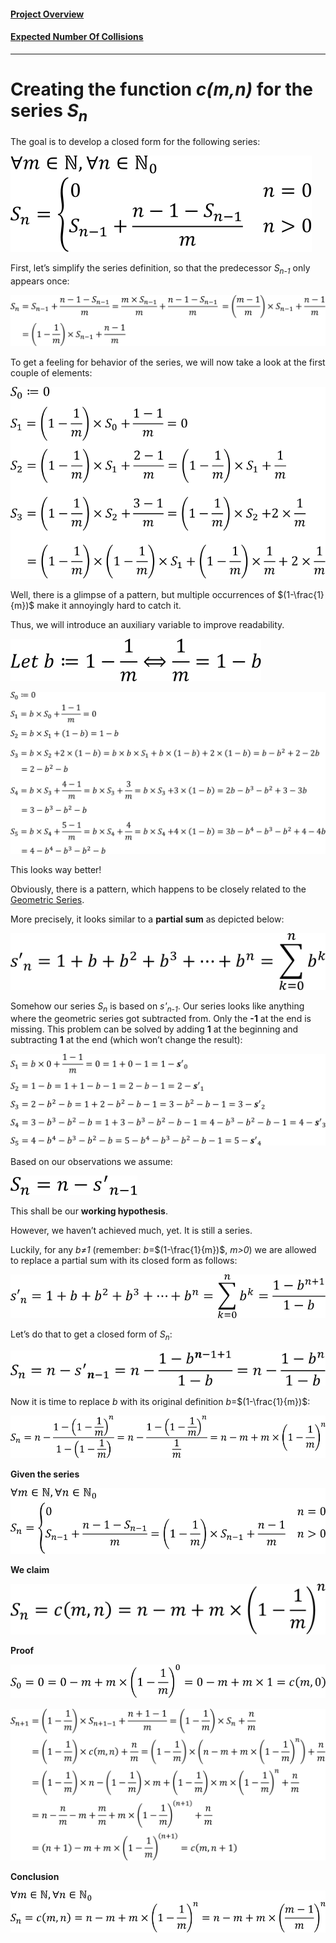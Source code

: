#### [Project Overview](../../../../../../../../README.md)
#### [Expected Number Of Collisions](collisionExpectation.md)
----

# Creating the function _c(m,n)_ for the series _S<sub>n</sub>_

The goal is to develop a closed form for the following series:

![s1](../../../../../../../../doc/patterns/images/01-series-raw.svg)

First, let’s simplify the series definition, so that the predecessor _S<sub>n-1</sub>_ only appears once:

![s2](../../../../../../../../doc/patterns/images/02-series-simplified.svg)

To get a feeling for behavior of the series, we will now take a look at the first couple of elements:

![s3](../../../../../../../../doc/patterns/images/03-examples-raw.svg)

Well, there is a glimpse of a pattern, but multiple occurrences of $(1-\frac{1}{m})$ make it annoyingly hard to catch it.

Thus, we will introduce an auxiliary variable to improve readability.

![s4](../../../../../../../../doc/patterns/images/04-auxvar-b.svg)

![s5](../../../../../../../../doc/patterns/images/05-examples-b.svg)

This looks way better! 

Obviously, there is a pattern, which happens to be closely related to the [Geometric Series](https://en.wikipedia.org/wiki/Geometric_series). 

More precisely, it looks similar to a **partial sum** as depicted below:

![s6](../../../../../../../../doc/patterns/images/06-geo-raw.svg)

Somehow our series _S<sub>n</sub>_ is based on _s'<sub>n-1</sub>_. Our series looks like anything where the geometric series got subtracted from. Only the **-1** at the end is missing. This problem can be solved by adding **1** at the beginning and subtracting **1** at the end (which won’t change the result):

![s7](../../../../../../../../doc/patterns/images/07-examples-b-geo.svg)

Based on our observations we assume:

![s8](../../../../../../../../doc/patterns/images/08-hypothesis.svg)

This shall be our **working hypothesis**.

However, we haven’t achieved much, yet. It is still a series.

Luckily, for any _b≠1_ (remember: _b_=$(1-\frac{1}{m})$, _m>0_) we are allowed to replace a partial sum with its closed form as follows:

![s9](../../../../../../../../doc/patterns/images/09-geo-closed.svg)

Let’s do that to get a closed form of _S<sub>n</sub>_:

![s10](../../../../../../../../doc/patterns/images/10-series-closed-b.svg)

Now it is time to replace _b_ with its original definition _b_=$(1-\frac{1}{m})$:

![s11](../../../../../../../../doc/patterns/images/11-series-closed.svg)

**Given the series**

![s12](../../../../../../../../doc/patterns/images/12-series-def-short.svg)

**We claim**

![s13](../../../../../../../../doc/patterns/images/13-claim.svg)

**Proof**

![s14](../../../../../../../../doc/patterns/images/16-proof-s0.svg)

![s15](../../../../../../../../doc/patterns/images/15-proof.svg)

**Conclusion**

![s16](../../../../../../../../doc/patterns/images/17-conclusion.svg)


